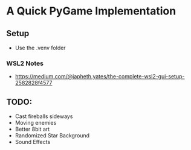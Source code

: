 # A Quick PyGame Implementation

## Setup
* Use the .venv folder

### WSL2 Notes
* https://medium.com/@japheth.yates/the-complete-wsl2-gui-setup-2582828f4577

## TODO:
* Cast fireballs sideways
* Moving enemies
* Better 8bit art
* Randomized Star Background
* Sound Effects
